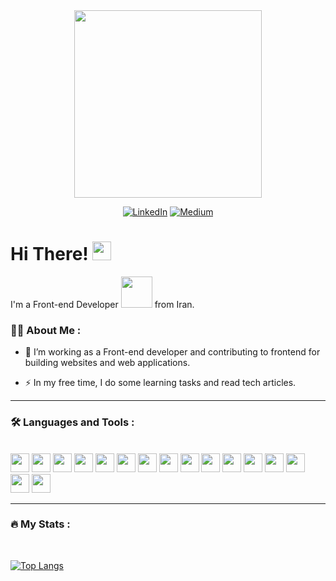 <div align="center">
  <img src="https://www.codingwithslinky.com/GIFs/codingDino.gif" width="300"/>
</div>

<div align="center">
  
  [![LinkedIn](https://img.shields.io/badge/Gmail-EA4335?logo=gmail&logoColor=white)](mailto:mrhasangoli@gmail.com)
  [![Medium](https://img.shields.io/badge/Telegram-229ED9?logo=telegram&logoColor=white)](https://t.me/disrespectist)
  
</div>

<h1>
  Hi There!
  <img src="https://media.giphy.com/media/hvRJCLFzcasrR4ia7z/giphy.gif" width="30"/>
</h1>

I'm a Front-end Developer <img src="https://media.giphy.com/media/WUlplcMpOCEmTGBtBW/giphy.gif" width="50"> from Iran.

### :technologist: About Me :

- :telescope: I’m working as a Front-end developer and contributing to frontend for building websites and web applications.

- :zap: In my free time, I do some learning tasks and read tech articles.

---

### :hammer_and_wrench: Languages and Tools :

<br />

<div>
  <img src="https://cdn.jsdelivr.net/gh/devicons/devicon/icons/javascript/javascript-plain.svg" height="30px" width="30px" />
  <img src="https://cdn.jsdelivr.net/gh/devicons/devicon/icons/react/react-original.svg" height="30px" width="30px" />
  <img src="https://cdn.jsdelivr.net/gh/devicons/devicon/icons/nextjs/nextjs-original.svg" height="30px" width="30px" />
  <img src="https://cdn.jsdelivr.net/gh/devicons/devicon/icons/nodejs/nodejs-original.svg" height="30px" width="30px" />
  <img src="https://cdn.jsdelivr.net/gh/devicons/devicon/icons/express/express-original.svg" height="30px" width="30px" />
  <img src="https://cdn.jsdelivr.net/gh/devicons/devicon/icons/mongodb/mongodb-original.svg" height="30px" width="30px" />
  <img src="https://cdn.jsdelivr.net/gh/devicons/devicon/icons/npm/npm-original-wordmark.svg" height="30px" width="30px" />
  <img src="https://cdn.jsdelivr.net/gh/devicons/devicon/icons/tailwindcss/tailwindcss-plain.svg" height="30px" width="30px" />
  <img src="https://cdn.jsdelivr.net/gh/devicons/devicon/icons/bootstrap/bootstrap-plain.svg" height="30px" width="30px" />
  <img src="https://cdn.jsdelivr.net/gh/devicons/devicon/icons/sass/sass-original.svg" height="30px" width="30px" />
  <img src="https://cdn.jsdelivr.net/gh/devicons/devicon/icons/css3/css3-plain.svg" height="30px" width="30px" />
  <img src="https://cdn.jsdelivr.net/gh/devicons/devicon/icons/html5/html5-plain.svg" height="30px" width="30px" />
  <img src="https://cdn.jsdelivr.net/gh/devicons/devicon/icons/git/git-original.svg" height="30px" width="30px" />
  <img src="https://cdn.jsdelivr.net/gh/devicons/devicon/icons/github/github-original.svg" height="30px" width="30px" />
  <img src="https://cdn.jsdelivr.net/gh/devicons/devicon/icons/linux/linux-original.svg" height="30px" width="30px" />
  <img src="https://cdn.jsdelivr.net/gh/devicons/devicon/icons/jquery/jquery-original.svg" height="30px" width="30px" />
  <!--
  <img src="https://cdn.jsdelivr.net/gh/devicons/devicon/icons/figma/figma-original.svg" height="30px" width="30px" />
  <img src="https://cdn.jsdelivr.net/gh/devicons/devicon/icons/gimp/gimp-original.svg" height="30px" width="30px" />
  <img src="https://cdn.jsdelivr.net/gh/devicons/devicon/icons/xd/xd-line.svg" height="30px" width="30px" />
  <img src="https://cdn.jsdelivr.net/gh/devicons/devicon/icons/photoshop/photoshop-line.svg" height="30px" width="30px" />
  <img src="https://cdn.jsdelivr.net/gh/devicons/devicon/icons/wordpress/wordpress-plain.svg" height="30px" width="30px" />
  -->
</div>

---
### :fire: My Stats :

<br />

[![Top Langs](https://github-readme-stats.vercel.app/api/top-langs/?username=hasangoli&layout=compact&theme=vision-friendly-dark)](https://github.com/anuraghazra/github-readme-stats)

<!-- [![GitHub Streak](http://github-readme-streak-stats.herokuapp.com?user=hasangoli&theme=Javascript-dark&hide_border=true&date_format=M%20j%5B%2C%20Y%5D)](https://git.io/streak-stats) -->

<!-- <p width="100%"><img src="https://github-profile-trophy.vercel.app/?username=hasangoli&theme=onestar&row=1&margin-w=8&no-bg=true" alt="hasangoli" /></p> -->
